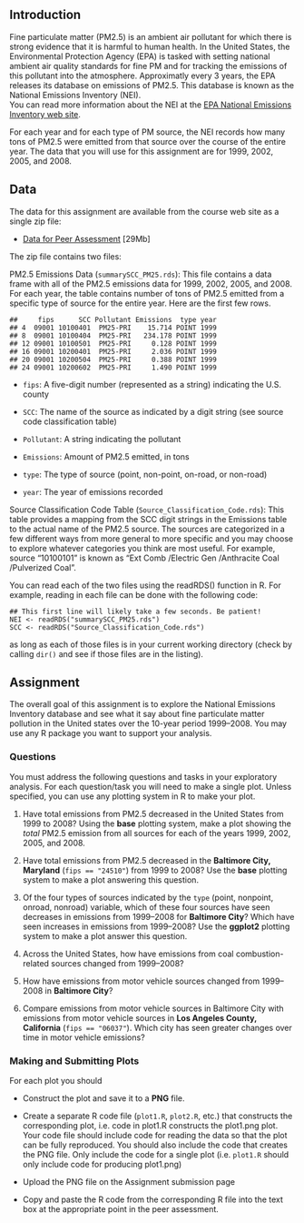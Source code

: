 ## Introduction

Fine particulate matter (PM2.5) is an ambient air pollutant for which there is strong evidence 
that it is harmful to human health. In the United States, the Environmental Protection Agency (EPA) is tasked with setting national ambient air quality standards for fine PM and for tracking the 
emissions of this pollutant into the atmosphere. Approximatly every 3 years, the EPA releases 
its database on emissions of PM2.5. This database is known as the National Emissions Inventory (NEI).  
You can read more information about the NEI at the 
[EPA National Emissions Inventory web site](http://www.epa.gov/ttn/chief/eiinformation.html).

For each year and for each type of PM source, the NEI records how many tons of PM2.5 were emitted 
from that source over the course of the entire year. The data that you will use for this 
assignment are for 1999, 2002, 2005, and 2008.

## Data

The data for this assignment are available from the course web site as a single zip file:

- [Data for Peer Assessment](https://d396qusza40orc.cloudfront.net/exdata%2Fdata%2FNEI_data.zip) [29Mb]  

The zip file contains two files:

PM2.5 Emissions Data (`summarySCC_PM25.rds`): This file contains a data frame with all of the PM2.5 emissions data for 1999, 2002, 2005, and 2008. For each year, the table contains number of tons of PM2.5 emitted from a specific type of source for the entire year. Here are the first few rows.

```
##     fips      SCC Pollutant Emissions  type year
## 4  09001 10100401  PM25-PRI    15.714 POINT 1999
## 8  09001 10100404  PM25-PRI   234.178 POINT 1999
## 12 09001 10100501  PM25-PRI     0.128 POINT 1999
## 16 09001 10200401  PM25-PRI     2.036 POINT 1999
## 20 09001 10200504  PM25-PRI     0.388 POINT 1999
## 24 09001 10200602  PM25-PRI     1.490 POINT 1999
```

- `fips`: A five-digit number (represented as a string) indicating the U.S. county

- `SCC`: The name of the source as indicated by a digit string (see source code classification table)

- `Pollutant`: A string indicating the pollutant

- `Emissions`: Amount of PM2.5 emitted, in tons

- `type`: The type of source (point, non-point, on-road, or non-road)

- `year`: The year of emissions recorded


Source Classification Code Table (`Source_Classification_Code.rds`): This table provides a mapping 
from the SCC digit strings in the Emissions table to the actual name of the PM2.5 source. 
The sources are categorized in a few different ways from more general to more specific and you 
may choose to explore whatever categories you think are most useful. For example, source “10100101” is known as “Ext Comb /Electric Gen /Anthracite Coal /Pulverized Coal”.

You can read each of the two files using the readRDS() function in R. For example, reading in each file can be done with the following code:

```
## This first line will likely take a few seconds. Be patient!
NEI <- readRDS("summarySCC_PM25.rds")
SCC <- readRDS("Source_Classification_Code.rds")
```
as long as each of those files is in your current working directory (check by calling `dir()` and see if those files are in the listing).

## Assignment

The overall goal of this assignment is to explore the National Emissions Inventory database and see what it say about fine particulate matter pollution in the United states over the 10-year period 1999–2008. You may use any R package you want to support your analysis.

### Questions

You must address the following questions and tasks in your exploratory analysis. For each question/task you will need to make a single plot. Unless specified, you can use any plotting system in R to make your plot.

1. Have total emissions from PM2.5 decreased in the United States from 1999 to 2008? Using the **base** plotting system, make a plot showing the *total* PM2.5 emission from all sources for each of the years 1999, 2002, 2005, and 2008.

2. Have total emissions from PM2.5 decreased in the **Baltimore City, Maryland** (`fips == "24510"`) from 1999 to 2008? Use the **base** plotting system to make a plot answering this question.

3. Of the four types of sources indicated by the `type` (point, nonpoint, onroad, nonroad) variable, which of these four sources have seen decreases in emissions from 1999–2008 for **Baltimore City**? Which have seen increases in emissions from 1999–2008? Use the **ggplot2** plotting system to make a plot answer this question.

4. Across the United States, how have emissions from coal combustion-related sources changed from 1999–2008?

5. How have emissions from motor vehicle sources changed from 1999–2008 in **Baltimore City**?

6. Compare emissions from motor vehicle sources in Baltimore City with emissions from motor vehicle sources in **Los Angeles County, California** (`fips == "06037"`). Which city has seen greater changes over time in motor vehicle emissions?

### Making and Submitting Plots

For each plot you should

- Construct the plot and save it to a **PNG** file.

- Create a separate R code file (`plot1.R`, `plot2.R`, etc.) that constructs the corresponding plot, i.e. code in plot1.R constructs the plot1.png plot. Your code file should include code for reading the data so that the plot can be fully reproduced. You should also include the code that creates the PNG file. Only include the code for a single plot (i.e. `plot1.R` should only include code for producing plot1.png)

- Upload the PNG file on the Assignment submission page

- Copy and paste the R code from the corresponding R file into the text box at the appropriate point in the peer assessment.
